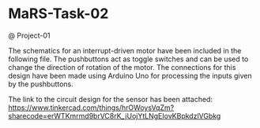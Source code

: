 # MaRS-Task-02
@ Project-01

The schematics for an interrupt-driven motor have been included in the following file.
The pushbuttons act as toggle switches and can be used to change the direction of rotation of the motor.
The connections for this design have been made using Arduino Uno for processing the inputs given by the pushbuttons.

The link to the circuit design for the sensor has been attached:
https://www.tinkercad.com/things/hrOWoysVqZm?sharecode=erWTKmrmd9brVC8rK_jUojYtLNgEIovKBpkdzlVGbkg
